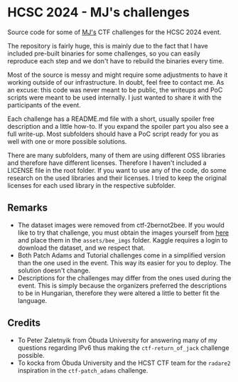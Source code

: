 # HCSC 2024 - MJ's challenges
Source code for some of [MJ's](https://github.com/Diniboy1123) CTF challenges for the HCSC 2024 event.

The repository is fairly huge, this is mainly due to the fact that I have included pre-built binaries for some challenges, so you can easily reproduce each step and we don't have to rebuild the binaries every time.

Most of the source is messy and might require some adjustments to have it working outside of our infrastructure. In doubt, feel free to contact me. As an excuse: this code was never meant to be public, the writeups and PoC scripts were meant to be used internally. I just wanted to share it with the participants of the event.

Each challenge has a README.md file with a short, usually spoiler free description and a little how-to. If you expand the spoiler part you also see a full write-up. Most subfolders should have a PoC script ready for you as well with one or more possible solutions.

There are many subfolders, many of them are using different OSS libraries and therefore have different licenses. Therefore I haven't included a LICENSE file in the root folder. If you want to use any of the code, do some research on the used libraries and their licenses. I tried to keep the original licenses for each used library in the respective subfolder.

## Remarks

- The dataset images were removed from ctf-2bernot2bee. If you would like to try that challenge, you must obtain the images yourself from [here](https://www.kaggle.com/code/gpreda/honey-bee-subspecies-classification) and place them in the `assets/bee_imgs` folder. Kaggle requires a login to download the dataset, and we respect that.
- Both Patch Adams and Tutorial challenges come in a simplified version than the one used in the event. This way its easier for you to deploy. The solution doesn't change.
- Descriptions for the challenges may differ from the ones used during the event. This is simply because the organizers preferred the descriptions to be in Hungarian, therefore they were altered a little to better fit the language.

## Credits

- To Peter Zaletnyik from Óbuda University for answering many of my questions regarding IPv6 thus making the `ctf-return_of_jack` challenge possible.
- To kocka from Óbuda University and the HCST CTF team for the `radare2` inspiration in the `ctf-patch_adams` challenge.